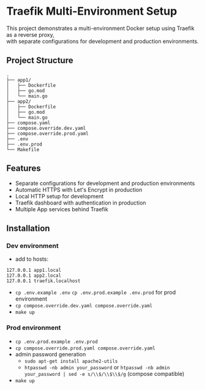 # Traefik Multi-Environment Setup
This project demonstrates a multi-environment Docker setup using Traefik as a reverse proxy,  
with separate configurations for development and production environments.

## Project Structure
```
.
├── app1/
│   ├── Dockerfile
│   ├── go.mod
│   └── main.go
├── app2/
│   ├── Dockerfile
│   ├── go.mod
│   └── main.go
├── compose.yaml
├── compose.override.dev.yaml
├── compose.override.prod.yaml
├── .env
├── .env.prod
└── Makefile
```

## Features

* Separate configurations for development and production environments
* Automatic HTTPS with Let's Encrypt in production 
* Local HTTP setup for development 
* Traefik dashboard with authentication in production 
* Multiple App services behind Traefik

## Installation
### Dev environment
- add to hosts: 
```
127.0.0.1 app1.local
127.0.0.1 app2.local
127.0.0.1 traefik.localhost
```
- `cp .env.example .env` `cp .env.prod.example .env.prod` for prod environment
- `cp compose.override.dev.yaml compose.override.yaml`
- `make up`
### Prod environment
- `cp .env.prod.example .env.prod`
- `cp compose.override.prod.yaml compose.override.yaml`
- admin password generation
  - `sudo apt-get install apache2-utils`
  - `htpasswd -nb admin your_password` or `htpasswd -nb admin your_password | sed -e s/\\$/\\$\\$/g` (compose compatible)
- `make up`
